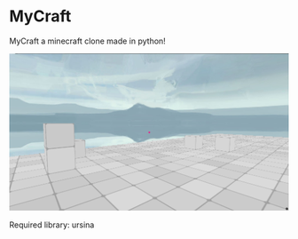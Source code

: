 # MyCraft
MyCraft a minecraft clone made in python!

![Screenshot](./MyCraft/MyCraft.png)

Required library:
  ursina
  

